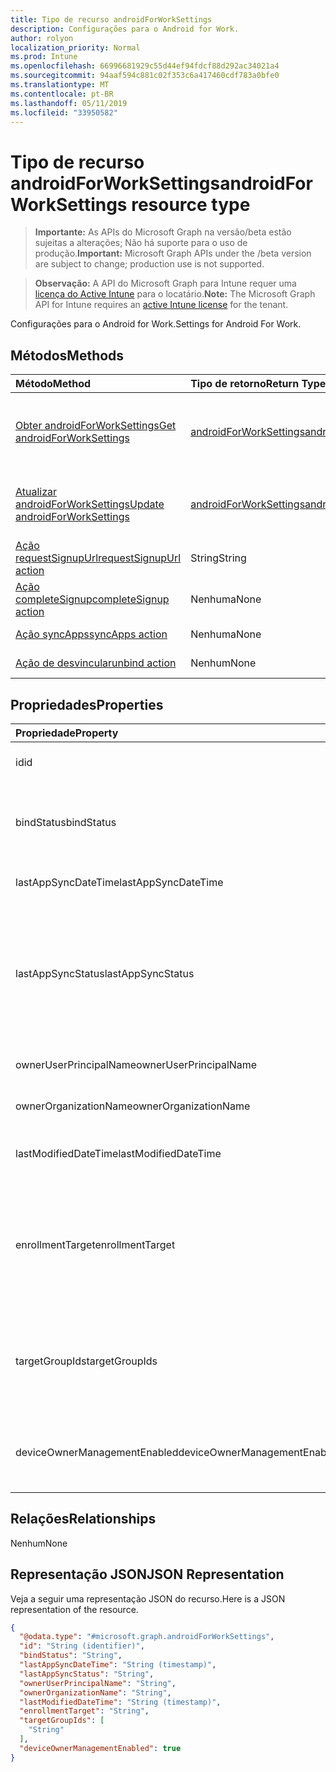 ```yaml
---
title: Tipo de recurso androidForWorkSettings
description: Configurações para o Android for Work.
author: rolyon
localization_priority: Normal
ms.prod: Intune
ms.openlocfilehash: 66996681929c55d44ef94fdcf88d292ac34021a4
ms.sourcegitcommit: 94aaf594c881c02f353c6a417460cdf783a0bfe0
ms.translationtype: MT
ms.contentlocale: pt-BR
ms.lasthandoff: 05/11/2019
ms.locfileid: "33950582"
---
```

# <a name="androidforworksettings-resource-type"></a><span data-ttu-id="f5c1e-103">Tipo de recurso androidForWorkSettings</span><span class="sxs-lookup"><span data-stu-id="f5c1e-103">androidForWorkSettings resource type</span></span>

> <span data-ttu-id="f5c1e-104">**Importante:** As APIs do Microsoft Graph na versão/beta estão sujeitas a alterações; Não há suporte para o uso de produção.</span><span class="sxs-lookup"><span data-stu-id="f5c1e-104">**Important:** Microsoft Graph APIs under the /beta version are subject to change; production use is not supported.</span></span>

> <span data-ttu-id="f5c1e-105">**Observação:** A API do Microsoft Graph para Intune requer uma [licença do Active Intune](https://go.microsoft.com/fwlink/?linkid=839381) para o locatário.</span><span class="sxs-lookup"><span data-stu-id="f5c1e-105">**Note:** The Microsoft Graph API for Intune requires an [active Intune license](https://go.microsoft.com/fwlink/?linkid=839381) for the tenant.</span></span>

<span data-ttu-id="f5c1e-106">Configurações para o Android for Work.</span><span class="sxs-lookup"><span data-stu-id="f5c1e-106">Settings for Android For Work.</span></span>

## <a name="methods"></a><span data-ttu-id="f5c1e-107">Métodos</span><span class="sxs-lookup"><span data-stu-id="f5c1e-107">Methods</span></span>
|<span data-ttu-id="f5c1e-108">Método</span><span class="sxs-lookup"><span data-stu-id="f5c1e-108">Method</span></span>|<span data-ttu-id="f5c1e-109">Tipo de retorno</span><span class="sxs-lookup"><span data-stu-id="f5c1e-109">Return Type</span></span>|<span data-ttu-id="f5c1e-110">Descrição</span><span class="sxs-lookup"><span data-stu-id="f5c1e-110">Description</span></span>|
|:---|:---|:---|
|[<span data-ttu-id="f5c1e-111">Obter androidForWorkSettings</span><span class="sxs-lookup"><span data-stu-id="f5c1e-111">Get androidForWorkSettings</span></span>](../api/intune-androidforwork-androidforworksettings-get.md)|[<span data-ttu-id="f5c1e-112">androidForWorkSettings</span><span class="sxs-lookup"><span data-stu-id="f5c1e-112">androidForWorkSettings</span></span>](../resources/intune-androidforwork-androidforworksettings.md)|<span data-ttu-id="f5c1e-113">Ler propriedades e relações de objetos de [androidForWorkSettings](../resources/intune-androidforwork-androidforworksettings.md).</span><span class="sxs-lookup"><span data-stu-id="f5c1e-113">Read properties and relationships of the [androidForWorkSettings](../resources/intune-androidforwork-androidforworksettings.md) object.</span></span>|
|[<span data-ttu-id="f5c1e-114">Atualizar androidForWorkSettings</span><span class="sxs-lookup"><span data-stu-id="f5c1e-114">Update androidForWorkSettings</span></span>](../api/intune-androidforwork-androidforworksettings-update.md)|[<span data-ttu-id="f5c1e-115">androidForWorkSettings</span><span class="sxs-lookup"><span data-stu-id="f5c1e-115">androidForWorkSettings</span></span>](../resources/intune-androidforwork-androidforworksettings.md)|<span data-ttu-id="f5c1e-116">Atualizar as propriedades de um objeto de [androidForWorkSettings](../resources/intune-androidforwork-androidforworksettings.md).</span><span class="sxs-lookup"><span data-stu-id="f5c1e-116">Update the properties of a [androidForWorkSettings](../resources/intune-androidforwork-androidforworksettings.md) object.</span></span>|
|[<span data-ttu-id="f5c1e-117">Ação requestSignupUrl</span><span class="sxs-lookup"><span data-stu-id="f5c1e-117">requestSignupUrl action</span></span>](../api/intune-androidforwork-androidforworksettings-requestsignupurl.md)|<span data-ttu-id="f5c1e-118">String</span><span class="sxs-lookup"><span data-stu-id="f5c1e-118">String</span></span>|<span data-ttu-id="f5c1e-119">Ainda não documentado</span><span class="sxs-lookup"><span data-stu-id="f5c1e-119">Not yet documented</span></span>|
|[<span data-ttu-id="f5c1e-120">Ação completeSignup</span><span class="sxs-lookup"><span data-stu-id="f5c1e-120">completeSignup action</span></span>](../api/intune-androidforwork-androidforworksettings-completesignup.md)|<span data-ttu-id="f5c1e-121">Nenhuma</span><span class="sxs-lookup"><span data-stu-id="f5c1e-121">None</span></span>|<span data-ttu-id="f5c1e-122">Ainda não documentado</span><span class="sxs-lookup"><span data-stu-id="f5c1e-122">Not yet documented</span></span>|
|[<span data-ttu-id="f5c1e-123">Ação syncApps</span><span class="sxs-lookup"><span data-stu-id="f5c1e-123">syncApps action</span></span>](../api/intune-androidforwork-androidforworksettings-syncapps.md)|<span data-ttu-id="f5c1e-124">Nenhuma</span><span class="sxs-lookup"><span data-stu-id="f5c1e-124">None</span></span>|<span data-ttu-id="f5c1e-125">Ainda não documentado</span><span class="sxs-lookup"><span data-stu-id="f5c1e-125">Not yet documented</span></span>|
|[<span data-ttu-id="f5c1e-126">Ação de desvincular</span><span class="sxs-lookup"><span data-stu-id="f5c1e-126">unbind action</span></span>](../api/intune-androidforwork-androidforworksettings-unbind.md)|<span data-ttu-id="f5c1e-127">Nenhum</span><span class="sxs-lookup"><span data-stu-id="f5c1e-127">None</span></span>|<span data-ttu-id="f5c1e-128">Ainda não documentado</span><span class="sxs-lookup"><span data-stu-id="f5c1e-128">Not yet documented</span></span>|

## <a name="properties"></a><span data-ttu-id="f5c1e-129">Propriedades</span><span class="sxs-lookup"><span data-stu-id="f5c1e-129">Properties</span></span>
|<span data-ttu-id="f5c1e-130">Propriedade</span><span class="sxs-lookup"><span data-stu-id="f5c1e-130">Property</span></span>|<span data-ttu-id="f5c1e-131">Tipo</span><span class="sxs-lookup"><span data-stu-id="f5c1e-131">Type</span></span>|<span data-ttu-id="f5c1e-132">Descrição</span><span class="sxs-lookup"><span data-stu-id="f5c1e-132">Description</span></span>|
|:---|:---|:---|
|<span data-ttu-id="f5c1e-133">id</span><span class="sxs-lookup"><span data-stu-id="f5c1e-133">id</span></span>|<span data-ttu-id="f5c1e-134">Cadeia de caracteres</span><span class="sxs-lookup"><span data-stu-id="f5c1e-134">String</span></span>|<span data-ttu-id="f5c1e-135">O identificador de configurações do Android for Work</span><span class="sxs-lookup"><span data-stu-id="f5c1e-135">The Android for Work settings identifier</span></span>|
|<span data-ttu-id="f5c1e-136">bindStatus</span><span class="sxs-lookup"><span data-stu-id="f5c1e-136">bindStatus</span></span>|[<span data-ttu-id="f5c1e-137">androidForWorkBindStatus</span><span class="sxs-lookup"><span data-stu-id="f5c1e-137">androidForWorkBindStatus</span></span>](../resources/intune-androidforwork-androidforworkbindstatus.md)|<span data-ttu-id="f5c1e-138">Vincule o status do locatário à API do Google EMM.</span><span class="sxs-lookup"><span data-stu-id="f5c1e-138">Bind status of the tenant with the Google EMM API.</span></span> <span data-ttu-id="f5c1e-139">Os valores possíveis são: `notBound`, `bound`, `boundAndValidated`, `unbinding`.</span><span class="sxs-lookup"><span data-stu-id="f5c1e-139">Possible values are: `notBound`, `bound`, `boundAndValidated`, `unbinding`.</span></span>|
|<span data-ttu-id="f5c1e-140">lastAppSyncDateTime</span><span class="sxs-lookup"><span data-stu-id="f5c1e-140">lastAppSyncDateTime</span></span>|<span data-ttu-id="f5c1e-141">DateTimeOffset</span><span class="sxs-lookup"><span data-stu-id="f5c1e-141">DateTimeOffset</span></span>|<span data-ttu-id="f5c1e-142">Hora da conclusão da última sincronização do aplicativo</span><span class="sxs-lookup"><span data-stu-id="f5c1e-142">Last completion time for app sync</span></span>|
|<span data-ttu-id="f5c1e-143">lastAppSyncStatus</span><span class="sxs-lookup"><span data-stu-id="f5c1e-143">lastAppSyncStatus</span></span>|[<span data-ttu-id="f5c1e-144">androidForWorkSyncStatus</span><span class="sxs-lookup"><span data-stu-id="f5c1e-144">androidForWorkSyncStatus</span></span>](../resources/intune-androidforwork-androidforworksyncstatus.md)|<span data-ttu-id="f5c1e-145">Resultado da última sincronização do aplicativo.</span><span class="sxs-lookup"><span data-stu-id="f5c1e-145">Last application sync result.</span></span> <span data-ttu-id="f5c1e-146">Os possíveis valores são: `success`, `credentialsNotValid`, `androidForWorkApiError`, `managementServiceError`, `unknownError`, `none`.</span><span class="sxs-lookup"><span data-stu-id="f5c1e-146">Possible values are: `success`, `credentialsNotValid`, `androidForWorkApiError`, `managementServiceError`, `unknownError`, `none`.</span></span>|
|<span data-ttu-id="f5c1e-147">ownerUserPrincipalName</span><span class="sxs-lookup"><span data-stu-id="f5c1e-147">ownerUserPrincipalName</span></span>|<span data-ttu-id="f5c1e-148">Cadeia de caracteres</span><span class="sxs-lookup"><span data-stu-id="f5c1e-148">String</span></span>|<span data-ttu-id="f5c1e-149">UPN proprietária que criou a empresa</span><span class="sxs-lookup"><span data-stu-id="f5c1e-149">Owner UPN that created the enterprise</span></span>|
|<span data-ttu-id="f5c1e-150">ownerOrganizationName</span><span class="sxs-lookup"><span data-stu-id="f5c1e-150">ownerOrganizationName</span></span>|<span data-ttu-id="f5c1e-151">String</span><span class="sxs-lookup"><span data-stu-id="f5c1e-151">String</span></span>|<span data-ttu-id="f5c1e-152">Nome da organização usada ao integrar o Android for Work</span><span class="sxs-lookup"><span data-stu-id="f5c1e-152">Organization name used when onboarding Android for Work</span></span>|
|<span data-ttu-id="f5c1e-153">lastModifiedDateTime</span><span class="sxs-lookup"><span data-stu-id="f5c1e-153">lastModifiedDateTime</span></span>|<span data-ttu-id="f5c1e-154">DateTimeOffset</span><span class="sxs-lookup"><span data-stu-id="f5c1e-154">DateTimeOffset</span></span>|<span data-ttu-id="f5c1e-155">Hora da última modificação das configurações do Android for Work</span><span class="sxs-lookup"><span data-stu-id="f5c1e-155">Last modification time for Android for Work settings</span></span>|
|<span data-ttu-id="f5c1e-156">enrollmentTarget</span><span class="sxs-lookup"><span data-stu-id="f5c1e-156">enrollmentTarget</span></span>|[<span data-ttu-id="f5c1e-157">androidForWorkEnrollmentTarget</span><span class="sxs-lookup"><span data-stu-id="f5c1e-157">androidForWorkEnrollmentTarget</span></span>](../resources/intune-androidforwork-androidforworkenrollmenttarget.md)|<span data-ttu-id="f5c1e-158">Indica quais usuários podem registrar dispositivos no Android para gerenciamento de dispositivos de trabalho.</span><span class="sxs-lookup"><span data-stu-id="f5c1e-158">Indicates which users can enroll devices in Android for Work device management.</span></span> <span data-ttu-id="f5c1e-159">Os valores possíveis são: `none`, `all`, `targeted`, `targetedAsEnrollmentRestrictions`.</span><span class="sxs-lookup"><span data-stu-id="f5c1e-159">Possible values are: `none`, `all`, `targeted`, `targetedAsEnrollmentRestrictions`.</span></span>|
|<span data-ttu-id="f5c1e-160">targetGroupIds</span><span class="sxs-lookup"><span data-stu-id="f5c1e-160">targetGroupIds</span></span>|<span data-ttu-id="f5c1e-161">String collection</span><span class="sxs-lookup"><span data-stu-id="f5c1e-161">String collection</span></span>|<span data-ttu-id="f5c1e-162">Especifica a quais grupos AAD podem registrar dispositivos no gerenciamento de dispositivos do Android for Work se enrollmentTarget estiver definido como 'Direcionado'</span><span class="sxs-lookup"><span data-stu-id="f5c1e-162">Specifies which AAD groups can enroll devices in Android for Work device management if enrollmentTarget is set to 'Targeted'</span></span>|
|<span data-ttu-id="f5c1e-163">deviceOwnerManagementEnabled</span><span class="sxs-lookup"><span data-stu-id="f5c1e-163">deviceOwnerManagementEnabled</span></span>|<span data-ttu-id="f5c1e-164">Booliano</span><span class="sxs-lookup"><span data-stu-id="f5c1e-164">Boolean</span></span>|<span data-ttu-id="f5c1e-165">Indica se esta conta está comprovando o gerenciamento de proprietário do dispositivo Android com o CloudDPC.</span><span class="sxs-lookup"><span data-stu-id="f5c1e-165">Indicates if this account is flighting for Android Device Owner Management with CloudDPC.</span></span>|

## <a name="relationships"></a><span data-ttu-id="f5c1e-166">Relações</span><span class="sxs-lookup"><span data-stu-id="f5c1e-166">Relationships</span></span>
<span data-ttu-id="f5c1e-167">Nenhum</span><span class="sxs-lookup"><span data-stu-id="f5c1e-167">None</span></span>

## <a name="json-representation"></a><span data-ttu-id="f5c1e-168">Representação JSON</span><span class="sxs-lookup"><span data-stu-id="f5c1e-168">JSON Representation</span></span>
<span data-ttu-id="f5c1e-169">Veja a seguir uma representação JSON do recurso.</span><span class="sxs-lookup"><span data-stu-id="f5c1e-169">Here is a JSON representation of the resource.</span></span>
<!-- {
  "blockType": "resource",
  "keyProperty": "id",
  "@odata.type": "microsoft.graph.androidForWorkSettings"
}
-->
``` json
{
  "@odata.type": "#microsoft.graph.androidForWorkSettings",
  "id": "String (identifier)",
  "bindStatus": "String",
  "lastAppSyncDateTime": "String (timestamp)",
  "lastAppSyncStatus": "String",
  "ownerUserPrincipalName": "String",
  "ownerOrganizationName": "String",
  "lastModifiedDateTime": "String (timestamp)",
  "enrollmentTarget": "String",
  "targetGroupIds": [
    "String"
  ],
  "deviceOwnerManagementEnabled": true
}
```




